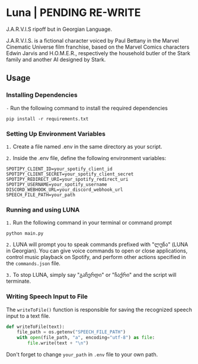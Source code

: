 # Luna | PENDING RE-WRITE
J.A.R.V.I.S ripoff but in Georgian Language.

J.A.R.V.I.S. is a fictional character voiced by Paul Bettany in the Marvel Cinematic Universe film franchise, based on the Marvel Comics characters Edwin Jarvis and H.O.M.E.R., respectively the household butler of the Stark family and another AI designed by Stark.

## Usage
### Installing Dependencies
`-` Run the following command to install the required dependencies
```
pip install -r requirements.txt
```
### Setting Up Environment Variables
`1.` Create a file named .env in the same directory as your script.

`2.` Inside the .env file, define the following environment variables:
```env
SPOTIPY_CLIENT_ID=your_spotify_client_id
SPOTIPY_CLIENT_SECRET=your_spotify_client_secret
SPOTIPY_REDIRECT_URI=your_spotify_redirect_uri
SPOTIPY_USERNAME=your_spotify_username
DISCORD_WEBHOOK_URL=your_discord_webhook_url
SPEECH_FILE_PATH=your_path
```
### Running and using LUNA
`1.` Run the following command in your terminal or command prompt
```
python main.py
```
`2.` LUNA will prompt you to speak commands prefixed with "ლუნა" (LUNA in Georgian). You can give voice commands to open or close applications, control music playback on Spotify, and perform other actions specified in the `commands.json` file.

`3.` To stop LUNA, simply say "გაჩერდი" or "ჩაქრი" and the script will terminate.
### Writing Speech Input to File
The `writeToFile()` function is responsible for saving the recognized speech input to a text file.
```py
def writeToFile(text):
    file_path = os.getenv("SPEECH_FILE_PATH")
    with open(file_path, "a", encoding="utf-8") as file:
        file.write(text + "\n")
```
Don't forget to change `your_path` in `.env` file to your own path.

